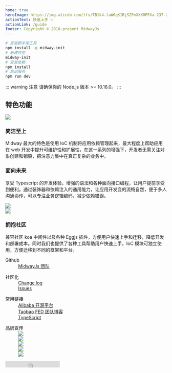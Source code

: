 ```yaml
---
home: true
heroImage: https://img.alicdn.com/tfs/TB1k4.laW6qK1RjSZFmXXX0PFXa-237-237.png
actionText: 快速上手 →
actionLink: /guide
footer: Copyright © 2018-present MidwayJs
---
```


```bash
# 安装脚手架工具
npm install -g midway-init
# 新建应用
midway-init
# 安装依赖
npm install
# 启动服务
npm run dev
```

::: warning 注意
请确保你的 Node.js 版本 >= 10.16.0。
:::

<div class="feats">
  <h2>特色功能</h2>
  <div class="item">
    <div class="col img">
      <img src="https://img.alicdn.com/tfs/TB1ZHxmbkvoK1RjSZPfXXXPKFXa-1281-714.png" />
    </div>
    <div class="col">
      <h3>简洁至上</h3>
      <p>Midway 最大的特色是使用 IoC 机制将应用依赖管理起来，最大程度上帮助应用在 web 开发中提升可维护性和扩展性，在这一系列的增强下，开发者无需关注对象创建和销毁，把注意力集中在真正复杂的业务中。</p>
    </div>
  </div>
  <div class="item">
    <div class="col">
      <h3>面向未来</h3>
      <p>享受 Typescript 的开发体验，增强的语法和各种面向接口编程，让用户提前享受到便利。通过装饰器和依赖注入的通用能力，让应用开发变的流畅自然，便于多人沟通协作，可以专注业务逻辑编码，减少依赖错误。</p>
    </div>
    <div class="col img">
      <img src="https://img.alicdn.com/tfs/TB1iwVvbgHqK1RjSZJnXXbNLpXa-1263-998.png" />
    </div>
  </div>
  <div class="item">
    <div class="col img">
      <img src="https://img.alicdn.com/tfs/TB10xVzbkzoK1RjSZFlXXai4VXa-1373-984.png" />
    </div>
    <div class="col">
      <h3>拥抱社区</h3>
      <p>兼容社区 koa 中间件以及各种 Eggjs 插件，方便用户快速上手和迁移，降低开发和部署成本。同时我们也提供了各种工具帮助用户快速上手，IoC 模块可独立使用，方便迁移到不同的框架和平台。</p>
    </div>
  </div>
</div>
<div class="footer-container">
  <div class="col">
    <dl>
      <dt>Github</dt>
      <dd><a href="https://github.com/midwayjs" target="_blank">MidwayJs 团队</a></dd>
    </dl>
  </div>
  <div class="col">
    <dl>
      <dt>社区化</dt>
      <dd><a href="https://github.com/midwayjs/midway/releases" target="_blank">Change log</a></dd>
      <dd><a href="https://github.com/midwayjs/midway/issues" target="_blank">Issues</a></dd>
    </dl>
  </div>
  <div class="col">
    <dl>
      <dt>常用链接</dt>
      <dd><a href="http://opensource.alibaba.com/" target="_blank">Alibaba 开源平台</a></dd>
      <dd><a href="http://taobaofed.org/" target="_blank">Taobao FED 团队博客</a></dd>
      <dd><a href="http://www.typescriptlang.org/" target="_blank">TypeScript</a></dd>
    </dl>
  </div>
  <div class="col right">
    <dl>
      <dt>品牌宣传</dt>
      <dd><a href="https://github.com/midwayjs" target="_blank"><img src="https://img.alicdn.com/tfs/TB16bxlbAPoK1RjSZKbXXX1IXXa-60-60.png"></a></dd>
      <dd><a href="https://zhuanlan.zhihu.com/midwayjs" target="_blank"><img src="https://img.alicdn.com/tfs/TB1a.pvbpzqK1RjSZFvXXcB7VXa-60-60.png"></a></dd>
      <dd><a href="https://github.com/midwayjs/pandora" target="_blank"><img src="https://img.alicdn.com/tfs/TB1.v4hbrPpK1RjSZFFXXa5PpXa-60-60.png"></a></dd>
      <dd><a href="https://github.com/midwayjs/midway" target="_blank"><img src="https://img.alicdn.com/tfs/TB1IgdubpzqK1RjSZFCXXbbxVXa-60-60.png"></a></dd>
      <dd><a href="https://github.com/midwayjs/sandbox" target="_blank"><img src="https://img.alicdn.com/tfs/TB1kIXybAvoK1RjSZFwXXciCFXa-60-60.png"></a></dd>
    </dl>
    <iframe src="https://ghbtns.com/github-btn.html?user=midwayjs&repo=midway&type=star&count=true" frameborder="0" scrolling="0" width="170px" height="20px"></iframe>
  </div>
</div>
